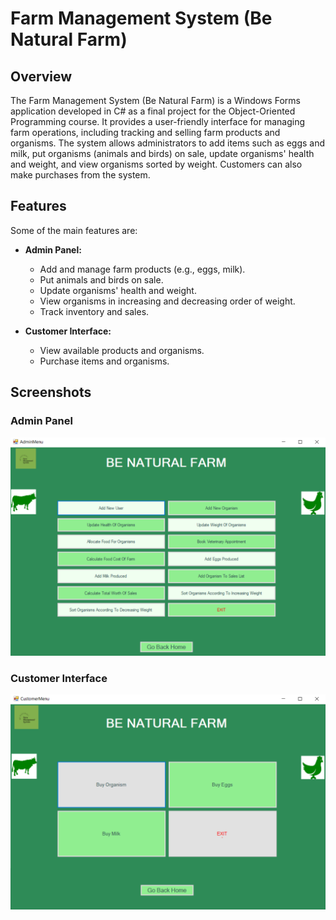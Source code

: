 # Farm Management System (Be Natural Farm)

## Overview

The Farm Management System (Be Natural Farm) is a Windows Forms application developed in C# as a final project for the Object-Oriented Programming course. It provides a user-friendly interface for managing farm operations, including tracking and selling farm products and organisms. The system allows administrators to add items such as eggs and milk, put organisms (animals and birds) on sale, update organisms' health and weight, and view organisms sorted by weight. Customers can also make purchases from the system.

## Features

Some of the main features are:

- **Admin Panel:**
  - Add and manage farm products (e.g., eggs, milk).
  - Put animals and birds on sale.
  - Update organisms' health and weight.
  - View organisms in increasing and decreasing order of weight.
  - Track inventory and sales.

- **Customer Interface:**
  - View available products and organisms.
  - Purchase items and organisms.

## Screenshots

### Admin Panel

![Admin Panel](images/admin.PNG)

### Customer Interface

![Customer Interface](images/customer.PNG)
